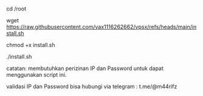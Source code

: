 cd /root

wget https://raw.githubusercontent.com/vax1116262662/vpsx/refs/heads/main/install.sh

chmod +x install.sh

./install.sh

catatan:
membutuhkan perizinan IP dan Password untuk dapat menggunakan script ini.

validasi IP dan Password bisa hubungi via telegram : t.me/@m44rifz
